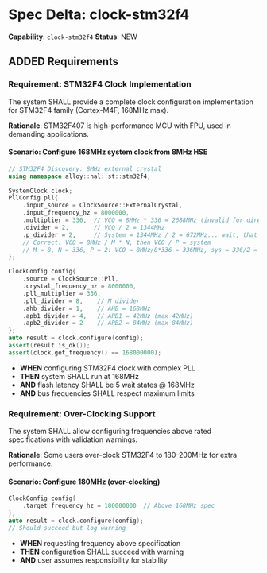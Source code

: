 # Spec Delta: clock-stm32f4

**Capability**: `clock-stm32f4`
**Status**: NEW

## ADDED Requirements

### Requirement: STM32F4 Clock Implementation

The system SHALL provide a complete clock configuration implementation for STM32F4 family (Cortex-M4F, 168MHz max).

**Rationale**: STM32F407 is high-performance MCU with FPU, used in demanding applications.

#### Scenario: Configure 168MHz system clock from 8MHz HSE
```cpp
// STM32F4 Discovery: 8MHz external crystal
using namespace alloy::hal::st::stm32f4;

SystemClock clock;
PllConfig pll{
    .input_source = ClockSource::ExternalCrystal,
    .input_frequency_hz = 8000000,
    .multiplier = 336,  // VCO = 8MHz * 336 = 2688MHz (invalid for direct use)
    .divider = 2,       // VCO / 2 = 1344MHz
    .p_divider = 2,     // System = 1344MHz / 2 = 672MHz... wait, that's wrong
    // Correct: VCO = 8MHz / M * N, then VCO / P = system
    // M = 8, N = 336, P = 2: VCO = 8MHz/8*336 = 336MHz, sys = 336/2 = 168MHz
};

ClockConfig config{
    .source = ClockSource::Pll,
    .crystal_frequency_hz = 8000000,
    .pll_multiplier = 336,
    .pll_divider = 8,    // M divider
    .ahb_divider = 1,    // AHB = 168MHz
    .apb1_divider = 4,   // APB1 = 42MHz (max 42MHz)
    .apb2_divider = 2    // APB2 = 84MHz (max 84MHz)
};
auto result = clock.configure(config);
assert(result.is_ok());
assert(clock.get_frequency() == 168000000);
```
- **WHEN** configuring STM32F4 clock with complex PLL
- **THEN** system SHALL run at 168MHz
- **AND** flash latency SHALL be 5 wait states @ 168MHz
- **AND** bus frequencies SHALL respect maximum limits

### Requirement: Over-Clocking Support

The system SHALL allow configuring frequencies above rated specifications with validation warnings.

**Rationale**: Some users over-clock STM32F4 to 180-200MHz for extra performance.

#### Scenario: Configure 180MHz (over-clocking)
```cpp
ClockConfig config{
    .target_frequency_hz = 180000000  // Above 168MHz spec
};
auto result = clock.configure(config);
// Should succeed but log warning
```
- **WHEN** requesting frequency above specification
- **THEN** configuration SHALL succeed with warning
- **AND** user assumes responsibility for stability
